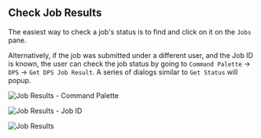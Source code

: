 ## Check Job Results

The easiest way to check a job's status is to find and click on it on the `Jobs` pane.  

Alternatively, if the job was submitted under a different user, and the Job ID is known, the user can check the job status by going to `Command Palette` -> `DPS` -> `Get DPS Job Result`.  A series of dialogs similar to `Get Status` will popup.

![Job Results - Command Palette](https://raw.github.com/MAAP-Project/maap-jupyter-ide/master/user_guides/images/results1.png)

![Job Results - Job ID](https://raw.github.com/MAAP-Project/maap-jupyter-ide/master/user_guides/images/results2.png)

![Job Results](https://raw.github.com/MAAP-Project/maap-jupyter-ide/master/user_guides/images/results3.png)